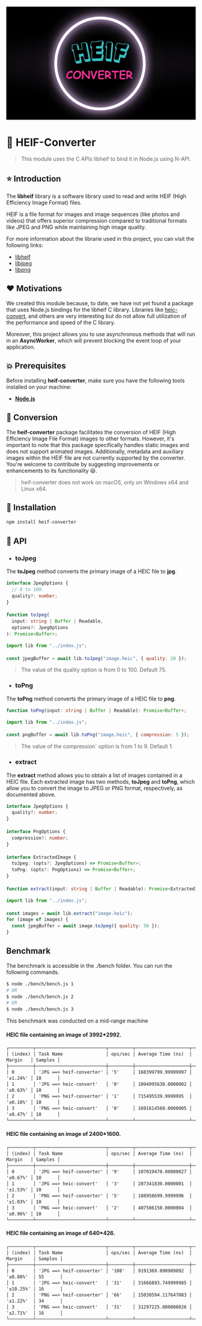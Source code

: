 <p align="center">
<img src="./docs/heif-converter.jpg"/>
</p>

# 🥦 HEIF-Converter
> This module uses the C APIs libheif to bind it in Node.js using N-API.

## ⭐ Introduction

The **libheif** library is a software library used to read and write HEIF (High Efficiency Image Format) files.

HEIF is a file format for images and image sequences (like photos and videos) that offers superior compression compared to traditional formats like JPEG and PNG while maintaining high image quality.

For more information about the librarie used in this project, you can visit the following links:
* [libheif](https://github.com/strukturag/libheif/tree/master)
* [libjpeg](https://github.com/winlibs/libjpeg)
* [libpng](https://github.com/pnggroup/libpng)

## ❤️ Motivations

We created this module because, to date, we have not yet found a package that uses Node.js bindings for the libheif C library. Libraries like [heic-convert](https://github.com/catdad-experiments/heic-convert), and others are very interesting but do not allow full utilization of the performance and speed of the C library.

Moreover, this project allows you to use asynchronous methods that will run in an **AsyncWorker**, which will prevent blocking the event loop of your application.

## 💥 Prerequisites

Before installing **heif-converter**, make sure you have the following tools installed on your machine:

* [**Node.js**](https://nodejs.org/en/download/package-manager/)

## 🎈 Conversion
The **heif-converter** package facilitates the conversion of HEIF (High Efficiency Image File Format) images to other formats. However, it's important to note that this package specifically handles static images and does not support animated images. Additionally, metadata and auxiliary images within the HEIF file are not currently supported by the converter. You're welcome to contribute by suggesting improvements or enhancements to its functionality 😃.
> heif-converter does not work on macOS, only on Windows x64 and Linux x64. 

## 🦴 Installation

```bash
npm install heif-converter
```

## 🚀 API
- ### toJpeg

The **toJpeg** method converts the primary image of a HEIC file to **jpg**.

```ts
interface JpegOptions {
  // 0 to 100.
  quality?: number;
}

function toJpeg(
  input: string | Buffer | Readable, 
  options?: JpegOptions
): Promise<Buffer>;
```
```js
import lib from "../index.js";

const jpegBuffer = await lib.toJpeg("image.heic", { quality: 20 });
```
> The value of the quality option is from 0 to 100. Default 75.

- ### toPng

The **toPng** method converts the primary image of a HEIC file to **png**.
```ts
function toPng(input: string | Buffer | Readable): Promise<Buffer>;
```
```js
import lib from "../index.js";

const pngBuffer = await lib.toPng("image.heic", { compression: 5 });
```
> The value of the compression` option is from 1 to 9. Default 1.

- ### extract

The **extract** method allows you to obtain a list of images contained in a HEIC file. Each extracted image has two methods, **toJpeg** and **toPng**, which allow you to convert the image to JPEG or PNG format, respectively, as documented above.
```ts
interface JpegOptions {
  quality?: number;
}

interface PngOptions {
  compression?: number;
}

interface ExtractedImage {
  toJpeg: (opts?: JpegOptions) => Promise<Buffer>;
  toPng: (opts?: PngOptions) => Promise<Buffer>;
}

function extract(input: string | Buffer | Readable): Promise<ExtractedImage[]>;
```
```js
import lib from "../index.js";

const images = await lib.extract("image.heic");
for (image of images) {
  const jpegBuffer = await image.toJpeg({ quality: 50 });
}
```

## Benchmark

The benchmark is accessible in the ./bench folder. You can run the following commands.
```bash
$ node ./bench/bench.js 1
# OR
$ node ./bench/bench.js 2
# OR
$ node ./bench/bench.js 3
```
This benchmark was conducted on a mid-range machine

#### HEIC file containing an image of 3992*2992.
```
┌─────────┬──────────────────────────┬─────────┬────────────────────┬──────────┬─────────┐
│ (index) │ Task Name                │ ops/sec │ Average Time (ns)  │ Margin   │ Samples │
├─────────┼──────────────────────────┼─────────┼────────────────────┼──────────┼─────────┤
│ 0       │ 'JPG ==> heif-converter' │ '5'     │ 168399799.99999997 │ '±1.24%' │ 10      │
│ 1       │ 'JPG ==> heic-convert'   │ '0'     │ 1094995630.0000002 │ '±0.63%' │ 10      │
│ 2       │ 'PNG ==> heif-converter' │ '1'     │ 715495539.9999995  │ '±0.18%' │ 10      │
│ 3       │ 'PNG ==> heic-convert'   │ '0'     │ 1691614560.0000005 │ '±0.47%' │ 10      │
└─────────┴──────────────────────────┴─────────┴────────────────────┴──────────┴─────────┘
```


#### HEIC file containing an image of 2400*1600.
```
┌─────────┬──────────────────────────┬─────────┬────────────────────┬──────────┬─────────┐
│ (index) │ Task Name                │ ops/sec │ Average Time (ns)  │ Margin   │ Samples │
├─────────┼──────────────────────────┼─────────┼────────────────────┼──────────┼─────────┤
│ 0       │ 'JPG ==> heif-converter' │ '9'     │ 107019470.00000027 │ '±0.67%' │ 10      │
│ 1       │ 'JPG ==> heic-convert'   │ '3'     │ 287341830.0000001  │ '±1.53%' │ 10      │
│ 2       │ 'PNG ==> heif-converter' │ '5'     │ 188958699.9999996  │ '±1.03%' │ 10      │
│ 3       │ 'PNG ==> heic-convert'   │ '2'     │ 407586150.0000004  │ '±0.96%' │ 10      │
└─────────┴──────────────────────────┴─────────┴────────────────────┴──────────┴─────────┘
```


#### HEIC file containing an image of 640*426.
```
┌─────────┬──────────────────────────┬─────────┬────────────────────┬───────────┬─────────┐
│ (index) │ Task Name                │ ops/sec │ Average Time (ns)  │ Margin    │ Samples │
├─────────┼──────────────────────────┼─────────┼────────────────────┼───────────┼─────────┤
│ 0       │ 'JPG ==> heif-converter' │ '108'   │ 9191369.090909092  │ '±0.88%'  │ 55      │
│ 1       │ 'JPG ==> heic-convert'   │ '31'    │ 31666893.749999985 │ '±10.25%' │ 16      │
│ 2       │ 'PNG ==> heif-converter' │ '66'    │ 15030594.117647083 │ '±1.22%'  │ 34      │
│ 3       │ 'PNG ==> heic-convert'   │ '31'    │ 31297225.000000026 │ '±2.71%'  │ 16      │
└─────────┴──────────────────────────┴─────────┴────────────────────┴───────────┴─────────┘
```